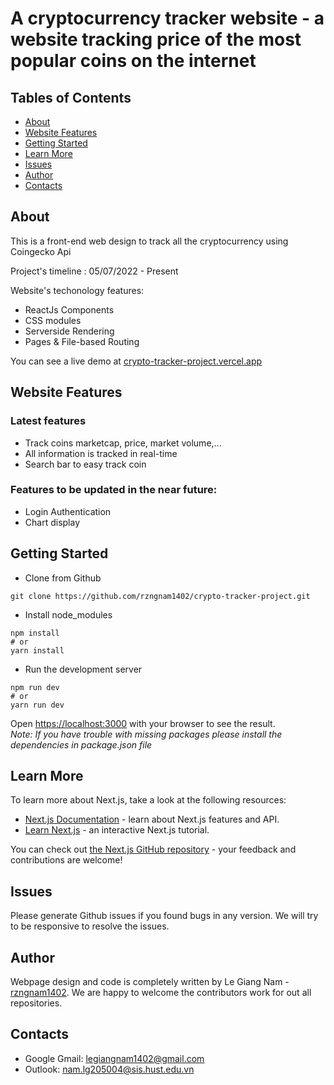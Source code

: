 # A cryptocurrency tracker website - a website tracking price of the most popular coins on the internet

## Tables of Contents   
* [About](#about)
* [Website Features](#website-features)
* [Getting Started](#getting-started)
* [Learn More](#learn-more)
* [Issues](#issues)
* [Author](#author)
* [Contacts](#contacts)

## About <a name="about"></a>
This is a front-end web design to track all the cryptocurrency using Coingecko Api
    
Project's timeline : 05/07/2022 - Present
  
Website's techonology features:  
* ReactJs Components
* CSS modules
* Serverside Rendering
* Pages & File-based Routing

You can see a live demo at [crypto-tracker-project.vercel.app](https://crypto-tracker-project.vercel.app)

## Website Features <a name="website-features"></a>

### Latest features  
* Track coins marketcap, price, market volume,...
* All information is tracked in real-time
* Search bar to easy track coin

### Features to be updated in the near future:  
* Login Authentication
* Chart display 

## Getting Started <a name="getting-started"></a>
* Clone from Github  
```  
git clone https://github.com/rzngnam1402/crypto-tracker-project.git
```
* Install node_modules
```  
npm install  
# or  
yarn install
```
* Run the development server
``` 
npm run dev  
# or  
yarn run dev
```  

Open [https://localhost:3000](https://localhost:3000) with your browser to see the result.  
_Note: If you have trouble with missing packages please install the dependencies in package.json file_

## Learn More <a name="learn-more"></a>

To learn more about Next.js, take a look at the following resources:

- [Next.js Documentation](https://nextjs.org/docs) - learn about Next.js features and API.
- [Learn Next.js](https://nextjs.org/learn) - an interactive Next.js tutorial.

You can check out [the Next.js GitHub repository](https://github.com/vercel/next.js/) - your feedback and contributions are welcome!

## Issues <a name="issues"></a>
Please generate Github issues if you found bugs in any version. We will try to be responsive to resolve the issues.

## Author <a name="author"></a>
Webpage design and code is completely written by Le Giang Nam - [rzngnam1402](https://github.com/rzngnam1402). We are happy to welcome the contributors work for out all repositories.

## Contacts <a name="contacts"></a>
* Google Gmail: legiangnam1402@gmail.com
* Outlook: nam.lg205004@sis.hust.edu.vn

